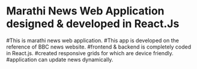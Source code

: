 # Marathi News Web Application designed & developed in React.Js

#This is marathi news web application. 
#This app is developed on the reference of BBC news website.
#frontend & backend is completely coded in React.js.
#created responsive grids for which are device friendly.
#application can update news dynamically.  

